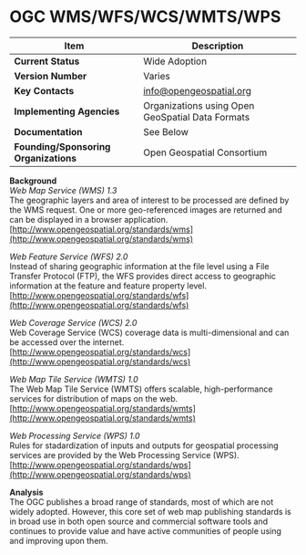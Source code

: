 # OGC WMS/WFS/WCS/WMTS/WPS

| Item | Description |
| --- | --- |
| **Current Status** | Wide Adoption |
| **Version Number** | Varies |
| **Key Contacts** | info@opengeospatial.org |
| **Implementing Agencies** | Organizations using Open GeoSpatial Data Formats |
| **Documentation** | See Below |
| **Founding/Sponsoring Organizations** | Open Geospatial Consortium |

**Background**
<br>
_Web Map Service (WMS) 1.3_
<br>
The geographic layers and area of interest to be processed are defined by the WMS request. One or more geo-referenced images are returned and can be displayed in a browser application.
[http://www.opengeospatial.org/standards/wms](http://www.opengeospatial.org/standards/wms)

_Web Feature Service (WFS) 2.0_
<br>
Instead of sharing geographic information at the file level using a File Transfer Protocol (FTP), the WFS provides direct access to geographic information at the feature and feature property level.
[http://www.opengeospatial.org/standards/wfs](http://www.opengeospatial.org/standards/wfs)

_Web Coverage Service (WCS) 2.0_
<br>
Web Coverage Service (WCS) coverage data is multi-dimensional and can be accessed over the internet.
[http://www.opengeospatial.org/standards/wcs](http://www.opengeospatial.org/standards/wcs)

_Web Map Tile Service (WMTS) 1.0_
<br>
The Web Map Tile Service (WMTS) offers scalable, high-performance services for distribution of maps on the web.
[http://www.opengeospatial.org/standards/wmts](http://www.opengeospatial.org/standards/wmts)

_Web Processing Service (WPS) 1.0_
<br>
Rules for stadardization of inputs and outputs for geospatial processing services are provided by the Web Processing Service (WPS).
[http://www.opengeospatial.org/standards/wps](http://www.opengeospatial.org/standards/wps)

**Analysis**
<br>
The OGC publishes a broad range of standards, most of which are not widely adopted. However, this core set of web map publishing standards is in broad use in both open source and commercial software tools and continues to provide value and have active communities of people using and improving upon them.

